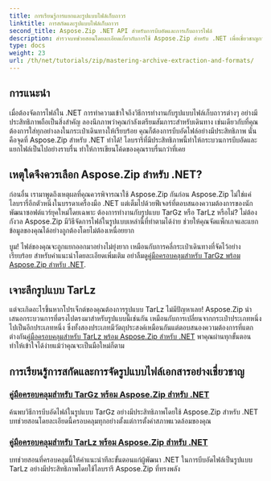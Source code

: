 ```yaml
---
title: การเรียนรู้การแยกและรูปแบบไฟล์เก็บถาวร
linktitle: การสกัดและรูปแบบไฟล์เก็บถาวร
second_title: Aspose.Zip .NET API สำหรับการบีบอัดและการเก็บถาวรไฟล์
description: สำรวจบทช่วยสอนโดยละเอียดเกี่ยวกับการใช้ Aspose.Zip สำหรับ .NET เพื่อเชี่ยวชาญการแยกไฟล์และรูปแบบการบีบอัดเช่น TarGz และ TarLz
type: docs
weight: 23
url: /th/net/tutorials/zip/mastering-archive-extraction-and-formats/
---
```

## การแนะนำ

เมื่อต้องจัดการไฟล์ใน .NET การทำความเข้าใจถึงวิธีการทำงานกับรูปแบบไฟล์เก็บถาวรต่างๆ อย่างมีประสิทธิภาพถือเป็นสิ่งสำคัญ ลองนึกภาพว่าคุณกำลังเตรียมสัมภาระสำหรับเดินทาง เช่นเดียวกับที่คุณต้องการใส่ทุกอย่างลงในกระเป๋าเดินทางให้เรียบร้อย คุณก็ต้องการบีบอัดไฟล์อย่างมีประสิทธิภาพ นั่นคือจุดที่ Aspose.Zip สำหรับ .NET ทำได้! ไลบรารีที่มีประสิทธิภาพนี้ทำให้กระบวนการบีบอัดและแยกไฟล์เป็นไปอย่างราบรื่น ทำให้การเขียนโค้ดของคุณราบรื่นกว่าที่เคย

## เหตุใดจึงควรเลือก Aspose.Zip สำหรับ .NET?

ก่อนอื่น เรามาพูดถึงเหตุผลที่คุณควรพิจารณาใช้ Aspose.Zip กันก่อน Aspose.Zip ไม่ใช่แค่ไลบรารี่อีกตัวหนึ่งในบรรดาเครื่องมือ .NET แต่เต็มไปด้วยฟีเจอร์ที่ตอบสนองความต้องการของนักพัฒนาซอฟต์แวร์ยุคใหม่โดยเฉพาะ ต้องการทำงานกับรูปแบบ TarGz หรือ TarLz หรือไม่? ไม่ต้องกังวล Aspose.Zip มีวิธีจัดการไฟล์ในรูปแบบเหล่านี้ที่ทำตามได้ง่าย ช่วยให้คุณจัดแพ็กเกจและแยกข้อมูลของคุณได้อย่างถูกต้องโดยไม่ต้องเหนื่อยยาก

บูม! ไฟล์ของคุณจะถูกแยกออกมาอย่างไม่ยุ่งยาก เหมือนกับการคลี่กระเป๋าเดินทางที่จัดไว้อย่างเรียบร้อย สำหรับคำแนะนำโดยละเอียดเพิ่มเติม อย่าลืมดู[คู่มือครอบคลุมสำหรับ TarGz พร้อม Aspose.Zip สำหรับ .NET](./comprehensive-guide-to-tar-gz/). 

## เจาะลึกรูปแบบ TarLz

 แต่จะเกิดอะไรขึ้นหากโปรเจ็กต์ของคุณต้องการรูปแบบ TarLz ไม่มีปัญหาเลย! Aspose.Zip นำเสนอกระบวนการที่ตรงไปตรงมาสำหรับรูปแบบนี้เช่นกัน เหมือนกับการเปลี่ยนจากกระเป๋าประเภทหนึ่งไปเป็นอีกประเภทหนึ่ง ซึ่งทั้งสองประเภทมีวัตถุประสงค์เหมือนกันแต่ตอบสนองความต้องการที่แตกต่างกัน[คู่มือครอบคลุมสำหรับ TarLz พร้อม Aspose.Zip สำหรับ .NET](./comprehensive-guide-to-tar-lz/) พาคุณผ่านทุกขั้นตอน ทำให้เข้าใจได้ง่ายแม้ว่าคุณจะเป็นมือใหม่ก็ตาม

## การเรียนรู้การสกัดและการจัดรูปแบบไฟล์เอกสารอย่างเชี่ยวชาญ
### [คู่มือครอบคลุมสำหรับ TarGz พร้อม Aspose.Zip สำหรับ .NET](./comprehensive-guide-to-tar-gz/)
ค้นพบวิธีการบีบอัดไฟล์ในรูปแบบ TarGz อย่างมีประสิทธิภาพโดยใช้ Aspose.Zip สำหรับ .NET บทช่วยสอนโดยละเอียดนี้ครอบคลุมทุกอย่างตั้งแต่การตั้งค่าสภาพแวดล้อมของคุณ
### [คู่มือครอบคลุมสำหรับ TarLz พร้อม Aspose.Zip สำหรับ .NET](./comprehensive-guide-to-tar-lz/)
บทช่วยสอนที่ครอบคลุมนี้ให้คำแนะนำทีละขั้นตอนแก่ผู้พัฒนา .NET ในการบีบอัดไฟล์เป็นรูปแบบ TarLz อย่างมีประสิทธิภาพโดยใช้ไลบรารี Aspose.Zip ที่ทรงพลัง